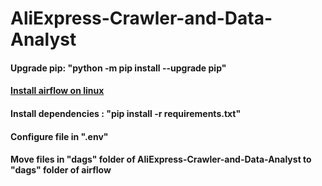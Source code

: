 # AliExpress-Crawler-and-Data-Analyst

#### Upgrade pip: "python -m pip install --upgrade pip"

#### [Install airflow on linux](https://www.geeksforgeeks.org/how-to-install-apache-airflow/)

#### Install dependencies : "pip install -r requirements.txt"

#### Configure file in ".env"

#### Move files in "dags" folder of AliExpress-Crawler-and-Data-Analyst to "dags" folder of airflow
